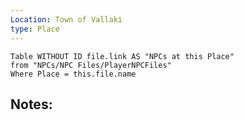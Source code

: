 ```yaml
---
Location: Town of Vallaki
type: Place
---
```


```dataview
Table WITHOUT ID file.link AS "NPCs at this Place"
from "NPCs/NPC Files/PlayerNPCFiles"
Where Place = this.file.name
```

## Notes:
